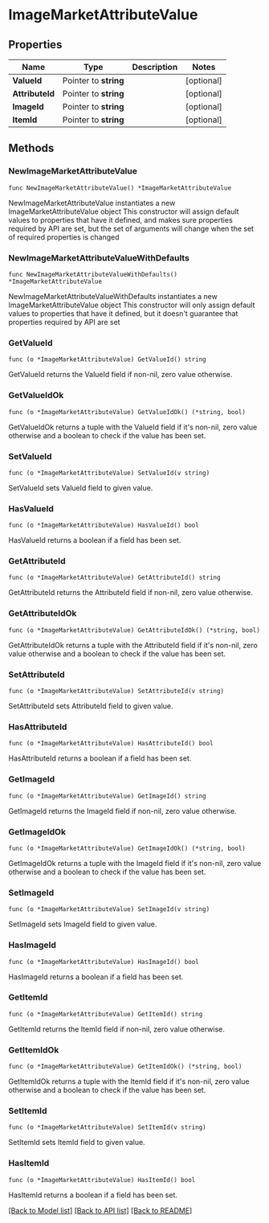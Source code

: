 # ImageMarketAttributeValue

## Properties

Name | Type | Description | Notes
------------ | ------------- | ------------- | -------------
**ValueId** | Pointer to **string** |  | [optional] 
**AttributeId** | Pointer to **string** |  | [optional] 
**ImageId** | Pointer to **string** |  | [optional] 
**ItemId** | Pointer to **string** |  | [optional] 

## Methods

### NewImageMarketAttributeValue

`func NewImageMarketAttributeValue() *ImageMarketAttributeValue`

NewImageMarketAttributeValue instantiates a new ImageMarketAttributeValue object
This constructor will assign default values to properties that have it defined,
and makes sure properties required by API are set, but the set of arguments
will change when the set of required properties is changed

### NewImageMarketAttributeValueWithDefaults

`func NewImageMarketAttributeValueWithDefaults() *ImageMarketAttributeValue`

NewImageMarketAttributeValueWithDefaults instantiates a new ImageMarketAttributeValue object
This constructor will only assign default values to properties that have it defined,
but it doesn't guarantee that properties required by API are set

### GetValueId

`func (o *ImageMarketAttributeValue) GetValueId() string`

GetValueId returns the ValueId field if non-nil, zero value otherwise.

### GetValueIdOk

`func (o *ImageMarketAttributeValue) GetValueIdOk() (*string, bool)`

GetValueIdOk returns a tuple with the ValueId field if it's non-nil, zero value otherwise
and a boolean to check if the value has been set.

### SetValueId

`func (o *ImageMarketAttributeValue) SetValueId(v string)`

SetValueId sets ValueId field to given value.

### HasValueId

`func (o *ImageMarketAttributeValue) HasValueId() bool`

HasValueId returns a boolean if a field has been set.

### GetAttributeId

`func (o *ImageMarketAttributeValue) GetAttributeId() string`

GetAttributeId returns the AttributeId field if non-nil, zero value otherwise.

### GetAttributeIdOk

`func (o *ImageMarketAttributeValue) GetAttributeIdOk() (*string, bool)`

GetAttributeIdOk returns a tuple with the AttributeId field if it's non-nil, zero value otherwise
and a boolean to check if the value has been set.

### SetAttributeId

`func (o *ImageMarketAttributeValue) SetAttributeId(v string)`

SetAttributeId sets AttributeId field to given value.

### HasAttributeId

`func (o *ImageMarketAttributeValue) HasAttributeId() bool`

HasAttributeId returns a boolean if a field has been set.

### GetImageId

`func (o *ImageMarketAttributeValue) GetImageId() string`

GetImageId returns the ImageId field if non-nil, zero value otherwise.

### GetImageIdOk

`func (o *ImageMarketAttributeValue) GetImageIdOk() (*string, bool)`

GetImageIdOk returns a tuple with the ImageId field if it's non-nil, zero value otherwise
and a boolean to check if the value has been set.

### SetImageId

`func (o *ImageMarketAttributeValue) SetImageId(v string)`

SetImageId sets ImageId field to given value.

### HasImageId

`func (o *ImageMarketAttributeValue) HasImageId() bool`

HasImageId returns a boolean if a field has been set.

### GetItemId

`func (o *ImageMarketAttributeValue) GetItemId() string`

GetItemId returns the ItemId field if non-nil, zero value otherwise.

### GetItemIdOk

`func (o *ImageMarketAttributeValue) GetItemIdOk() (*string, bool)`

GetItemIdOk returns a tuple with the ItemId field if it's non-nil, zero value otherwise
and a boolean to check if the value has been set.

### SetItemId

`func (o *ImageMarketAttributeValue) SetItemId(v string)`

SetItemId sets ItemId field to given value.

### HasItemId

`func (o *ImageMarketAttributeValue) HasItemId() bool`

HasItemId returns a boolean if a field has been set.


[[Back to Model list]](../README.md#documentation-for-models) [[Back to API list]](../README.md#documentation-for-api-endpoints) [[Back to README]](../README.md)



